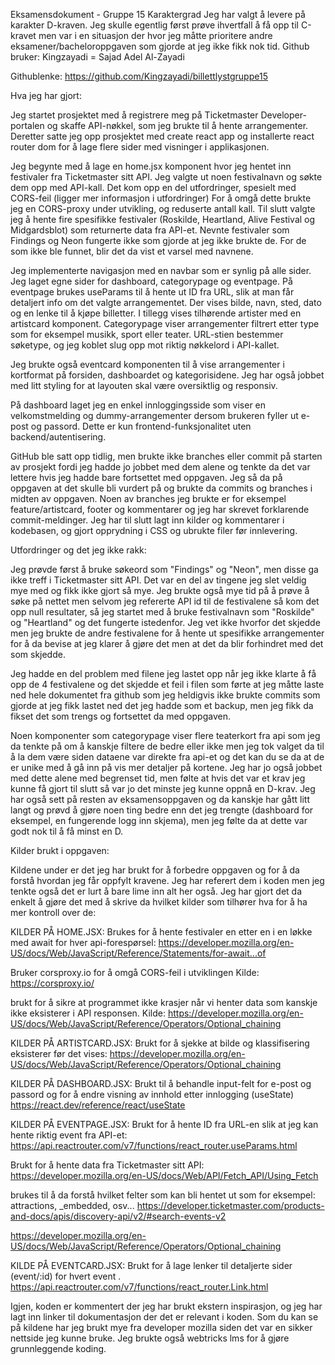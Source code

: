 Eksamensdokument - Gruppe 15
Karaktergrad
Jeg har valgt å levere på karakter D-kraven. Jeg skulle egentlig først prøve ihvertfall å få opp til C-kravet men var i en situasjon der hvor jeg måtte prioritere andre eksamener/bacheloroppgaven som gjorde at jeg ikke fikk nok tid.
Github bruker: Kingzayadi = Sajad Adel Al-Zayadi

Githublenke: https://github.com/Kingzayadi/billettlystgruppe15

Hva jeg har gjort:

Jeg startet prosjektet med å registrere meg på Ticketmaster Developer-portalen og skaffe API-nøkkel, som jeg brukte til å hente arrangementer. Deretter satte jeg opp prosjektet med create react app og installerte react router dom for å lage flere sider med visninger i applikasjonen.

Jeg begynte med å lage en home.jsx komponent hvor jeg hentet inn festivaler fra Ticketmaster sitt API. Jeg valgte ut noen festivalnavn og søkte dem opp med API-kall. Det kom opp en del utfordringer, spesielt med CORS-feil (ligger mer informasjon i utfordringer) For å omgå dette brukte jeg en CORS-proxy under utvikling, og reduserte antall kall. Til slutt valgte jeg å hente fire spesifikke festivaler (Roskilde, Heartland, Alive Festival og Midgardsblot) som returnerte data fra API-et. Nevnte festivaler som Findings og Neon fungerte ikke som gjorde at jeg ikke brukte de. For de som ikke ble funnet, blir det da vist et varsel med navnene. 

Jeg implementerte navigasjon med en navbar som er synlig på alle sider. Jeg laget egne sider for dashboard, categorypage og eventpage. På eventpage brukes useParams til å hente ut ID fra URL, slik at man får detaljert info om det valgte arrangementet. Der vises bilde, navn, sted, dato og en lenke til å kjøpe billetter. I tillegg vises tilhørende artister med en artistcard komponent.
Categorypage viser arrangementer filtrert etter type som for eksempel musikk, sport eller teater. URL-stien bestemmer søketype, og jeg koblet slug opp mot riktig nøkkelord i API-kallet.

Jeg brukte også eventcard komponenten til å vise arrangementer i kortformat på forsiden, dashboardet og kategorisidene. Jeg har også jobbet med litt styling for at layouten skal være oversiktlig og responsiv.

På dashboard laget jeg en enkel innloggingsside som viser en velkomstmelding og dummy-arrangementer dersom brukeren fyller ut e-post og passord. Dette er kun frontend-funksjonalitet uten backend/autentisering.

GitHub ble satt opp tidlig, men brukte ikke branches eller commit på starten av prosjekt fordi jeg hadde jo jobbet med dem alene og tenkte da det var lettere hvis jeg hadde bare fortsettet med oppgaven. Jeg så da på oppgaven at det skulle bli vurdert på og brukte da commits og branches i midten av oppgaven. Noen av branches jeg brukte er for eksempel feature/artistcard, footer og kommentarer og jeg har skrevet forklarende commit-meldinger. Jeg har til slutt lagt inn kilder og kommentarer i kodebasen, og gjort opprydning i CSS og ubrukte filer før innlevering.

Utfordringer og det jeg ikke rakk:

Jeg prøvde først å bruke søkeord som "Findings" og "Neon", men disse ga ikke treff i Ticketmaster sitt API. Det var en del av tingene jeg slet veldig mye med og fikk ikke gjort så mye. Jeg brukte også mye tid på å prøve å søke på nettet men selvom jeg refererte API id til de festivalene så kom det opp null resultater, så jeg startet med å bruke festivalnavn som "Roskilde" og "Heartland" og det fungerte istedenfor. Jeg vet ikke hvorfor det skjedde men jeg brukte de andre festivalene for å hente ut spesifikke arrangementer for å da bevise at jeg klarer å gjøre det men at det da blir forhindret med det som skjedde.

Jeg hadde en del problem med filene jeg lastet opp når jeg ikke klarte å få opp de 4 festivalene og det skjedde et feil i filen som førte at jeg måtte laste ned hele dokumentet fra github som jeg heldigvis ikke brukte commits som gjorde at jeg fikk lastet ned det jeg hadde som et backup, men jeg fikk da fikset det som trengs og fortsettet da med oppgaven.

Noen komponenter som categorypage viser flere teaterkort fra api som jeg da tenkte på om å kanskje filtere de bedre eller ikke men jeg tok valget da til å la dem være siden dataene var direkte fra api-et og det kan du se da at de er unike med å gå inn på vis mer detaljer på kortene.
Jeg har jo også jobbet med dette alene med begrenset tid, men følte at hvis det var et krav jeg kunne få gjort til slutt så var jo det minste jeg kunne oppnå en D-krav. Jeg har også sett på resten av eksamensoppgaven og da kanskje har gått litt langt og prøvd å gjøre noen ting bedre enn det jeg trengte (dashboard for eksempel, en fungerende logg inn skjema), men jeg følte da at dette var godt nok til å få minst en D.

Kilder brukt i oppgaven:

Kildene under er det jeg har brukt for å forbedre oppgaven og for å da forstå hvordan jeg får oppfylt kravene. Jeg har referert dem i koden men jeg tenkte også det er lurt å bare lime inn alt her også. Jeg har gjort det da enkelt å gjøre det med å skrive da hvilket kilder som tilhører hva for å ha mer kontroll over de:

KILDER PÅ HOME.JSX:
Brukes for å hente festivaler en etter en i en løkke med await for hver api-forespørsel:
https://developer.mozilla.org/en-US/docs/Web/JavaScript/Reference/Statements/for-await...of

Bruker corsproxy.io for å omgå CORS-feil i utviklingen
Kilde: https://corsproxy.io/

brukt for å sikre at programmet ikke krasjer når vi henter data som kanskje ikke eksisterer i API responsen.
Kilde: https://developer.mozilla.org/en-US/docs/Web/JavaScript/Reference/Operators/Optional_chaining

KILDER PÅ ARTISTCARD.JSX:
Brukt for å sjekke at bilde og klassifisering eksisterer før det vises:
https://developer.mozilla.org/en-US/docs/Web/JavaScript/Reference/Operators/Optional_chaining

KILDER PÅ DASHBOARD.JSX:
Brukt til å behandle input-felt for e-post og passord og for å endre visning av innhold etter innlogging (useState)
https://react.dev/reference/react/useState

KILDER PÅ EVENTPAGE.JSX:
Brukt for å hente ID fra URL-en slik at jeg kan hente riktig event fra API-et:
https://api.reactrouter.com/v7/functions/react_router.useParams.html

Brukt for å hente data fra Ticketmaster sitt API:
https://developer.mozilla.org/en-US/docs/Web/API/Fetch_API/Using_Fetch

brukes til å da forstå hvilket felter som kan bli hentet ut som for eksempel: attractions, _embedded, osv...
https://developer.ticketmaster.com/products-and-docs/apis/discovery-api/v2/#search-events-v2

https://developer.mozilla.org/en-US/docs/Web/JavaScript/Reference/Operators/Optional_chaining

KILDE PÅ EVENTCARD.JSX:
Brukt for å lage lenker til detaljerte sider (event/:id) for hvert event .
https://api.reactrouter.com/v7/functions/react_router.Link.html

Igjen, koden er kommentert der jeg har brukt ekstern inspirasjon, og jeg har lagt inn linker til dokumentasjon der det er relevant i koden. Som du kan se på kildene har jeg brukt mye fra developer mozilla siden det var en sikker nettside jeg kunne bruke. Jeg brukte også webtricks lms for å gjøre grunnleggende koding.


